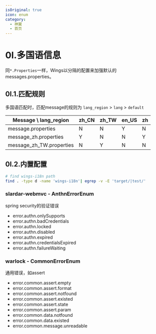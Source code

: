 ```yaml
---
isOriginal: true
icon: enum
category:
  - 神翼
  - 首页
---
```


# 0I.多国语信息

同`*.Properties`一样，Wings以分隔的配置来加强默认的messages.properties。

## 0I.1.匹配规则

多国语匹配时，匹配message的规则为 `lang_region` > `lang` > `default`

| Message \ lang_region   | zh_CN | zh_TW | en_US | zh |
| ----------------------- | ----- | ----- | ----- | -- |
|message.properties       | N     | N     | Y     | N  |
|message_zh.properties    | Y     | N     | N     | Y  |
|message_zh_TW.properties | N     | Y     | N     | N  |

## 0I.2.内置配置

```bash
# find wings-i18n path
find . -type d -name 'wings-i18n'| egrep -v -E 'target/|test/'
```

### slardar-webmvc - AnthnErrorEnum

spring security的验证错误

* error.authn.onlySupports
* error.authn.badCredentials
* error.authn.locked
* error.authn.disabled
* error.authn.expired
* error.authn.credentialsExpired
* error.authn.failureWaiting

### warlock - CommonErrorEnum

通用错误，如assert

* error.common.assert.empty
* error.common.assert.format
* error.common.assert.notfound
* error.common.assert.existed
* error.common.assert.state
* error.common.assert.param
* error.common.data.notfound
* error.common.data.existed
* error.common.message.unreadable
